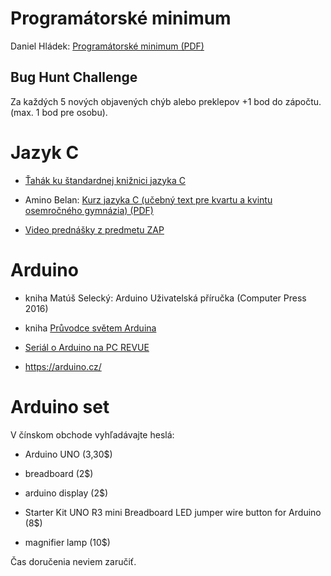 # Programátorské minimum

Daniel Hládek: [Programátorské minimum (PDF)](minimum-0.4.pdf)

## Bug Hunt Challenge

Za každých 5 nových objavených chýb alebo preklepov +1 bod do zápočtu.
(max. 1 bod pre osobu).

# Jazyk C

  - [Ťahák ku štandardnej knižnici jazyka C](tahak)

  - Amino Belan: [Kurz jazyka C (učebný text pre kvartu a kvintu
    osemročného gymnázia)
    (PDF)](http://www.rirs.iedu.sk/Dokumenty/Ucebnice_Anino_Belan/C.pdf)

  - [Video prednášky z predmetu
    ZAP](https://www.youtube.com/channel/UC_6nmwvn5Xu7SYoYpbN4dpg/videos)

# Arduino

  - kniha Matúš Selecký: Arduino Uživatelská příručka (Computer Press
    2016)

  - kniha [Průvodce světem
    Arduina](http://robotikabrno.cz/docs/arduino/Pr%C5%AFvodce-sv%C4%9Btem-Arduina-CZ.pdf)

  - [Seriál o Arduino na PC REVUE](https://www.pcrevue.sk/a/ARDUINO-3)

  - <https://arduino.cz/>

# Arduino set

V čínskom obchode vyhľadávajte heslá:

  - Arduino UNO (3,30$)

  - breadboard (2$)

  - arduino display (2$)

  - Starter Kit UNO R3 mini Breadboard LED jumper wire button for
    Arduino (8$)

  - magnifier lamp (10$)

Čas doručenia neviem zaručiť.
